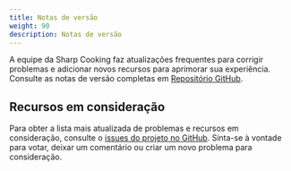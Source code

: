 ```yaml
---
title: Notas de versão
weight: 90
description: Notas de versão
---
```


A equipe da Sharp Cooking faz atualizações frequentes para corrigir problemas e adicionar novos recursos para aprimorar sua experiência. Consulte as notas de versão completas em [Repositório GitHub](https://github.com/jlucaspains/sharp-cooking-web/releases).

## Recursos em consideração
Para obter a lista mais atualizada de problemas e recursos em consideração, consulte o [issues do projeto no GitHub](https://github.com/jlucaspains/sharp-cooking-web/issues). Sinta-se à vontade para votar, deixar um comentário ou criar um novo problema para consideração.